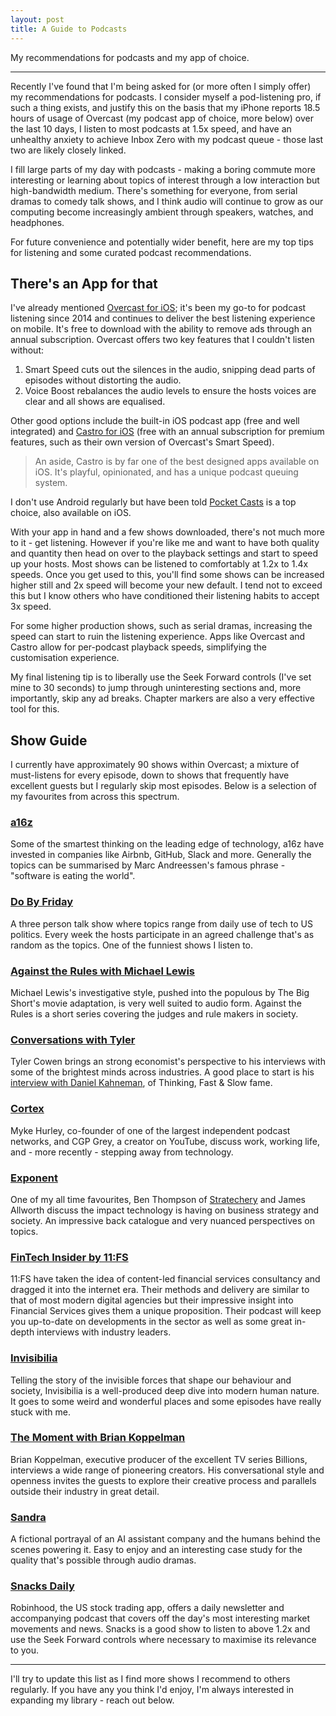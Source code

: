 ```yaml
---
layout: post
title: A Guide to Podcasts
---
```


My recommendations for podcasts and my app of choice.

---

Recently I've found that I'm being asked for (or more often I simply offer) my recommendations for podcasts. I consider myself a pod-listening pro, if such a thing exists, and justify this on the basis that my iPhone reports 18.5 hours of usage of Overcast (my podcast app of choice, more below) over the last 10 days, I listen to most podcasts at 1.5x speed, and have an unhealthy anxiety to achieve Inbox Zero with my podcast queue - those last two are likely closely linked.

I fill large parts of my day with podcasts - making a boring commute more interesting or learning about topics of interest through a low interaction but high-bandwidth medium. There's something for everyone, from serial dramas to comedy talk shows, and I think audio will continue to grow as our computing become increasingly ambient through speakers, watches, and headphones. 

For future convenience and potentially wider benefit, here are my top tips for listening and some curated podcast recommendations. 

## There's an App for that
I've already mentioned [Overcast for iOS](https://overcast.fm/); it's been my go-to for podcast listening since 2014 and continues to deliver the best listening experience on mobile. It's free to download with the ability to remove ads through an annual subscription. Overcast offers two key features that I couldn't listen without:
1. Smart Speed cuts out the silences in the audio, snipping dead parts of episodes without distorting the audio.
2. Voice Boost rebalances the audio levels to ensure the hosts voices are clear and all shows are equalised.

Other good options include the built-in iOS podcast app (free and well integrated) and [Castro for iOS](https://castro.fm/) (free with an annual subscription for premium features, such as their own version of Overcast's Smart Speed).

> An aside, Castro is by far one of the best designed apps available on iOS. It's playful, opinionated, and has a unique podcast queuing system.

I don't use Android regularly but have been told [Pocket Casts](https://www.pocketcasts.com/) is a top choice, also available on iOS.

With your app in hand and a few shows downloaded, there's not much more to it - get listening. However if you're like me and want to have both quality and quantity then head on over to the playback settings and start to speed up your hosts. Most shows can be listened to comfortably at 1.2x to 1.4x speeds. Once you get used to this, you'll find some shows can be increased higher still and 2x speed will become your new default. I tend not to exceed this but I know others who have conditioned their listening habits to accept 3x speed.

For some higher production shows, such as serial dramas, increasing the speed can start to ruin the listening experience. Apps like Overcast and Castro allow for per-podcast playback speeds, simplifying the customisation experience.

My final listening tip is to liberally use the Seek Forward controls (I've set mine to 30 seconds) to jump through uninteresting sections and, more importantly, skip any ad breaks. Chapter markers are also a very effective tool for this.

## Show Guide
I currently have approximately 90 shows within Overcast; a mixture of must-listens for every episode, down to shows that frequently have excellent guests but I regularly skip most episodes. Below is a selection of my favourites from across this spectrum.

### [a16z](https://podcasts.apple.com/in/podcast/a16z/id842818711)
Some of the smartest thinking on the leading edge of technology, a16z have invested in companies like Airbnb, GitHub, Slack and more. Generally the topics can be summarised by Marc Andreessen's famous phrase - "software is eating the world". 

### [Do By Friday](http://dobyfriday.com/)
A three person talk show where topics range from daily use of tech to US politics. Every week the hosts participate in an agreed challenge that's as random as the topics. One of the funniest shows I listen to. 

### [Against the Rules with Michael Lewis](https://atrpodcast.com/)
Michael Lewis's investigative style, pushed into the populous by The Big Short's movie adaptation, is very well suited to audio form. Against the Rules is a short series covering the judges and rule makers in society.

### [Conversations with Tyler](https://conversationswithtyler.com/)
Tyler Cowen brings an strong economist's perspective to his interviews with some of the brightest minds across industries. A good place to start is his [interview with Daniel Kahneman](https://medium.com/conversations-with-tyler/tyler-cowen-daniel-kahneman-economics-bias-noise-167275de691f), of Thinking, Fast & Slow fame.

### [Cortex](https://www.relay.fm/cortex)
Myke Hurley, co-founder of one of the largest independent podcast networks, and CGP Grey, a creator on YouTube, discuss work, working life, and - more recently - stepping away from technology.

### [Exponent](https://exponent.fm/)
One of my all time favourites, Ben Thompson of [Stratechery](http://stratechery.com/) and James Allworth discuss the impact technology is having on business strategy and society. An impressive back catalogue and very nuanced perspectives on topics.

### [FinTech Insider by 11:FS](https://fi.11fs.com/)
11:FS have taken the idea of content-led financial services consultancy and dragged it into the internet era. Their methods and delivery are similar to that of most modern digital agencies but their impressive insight into Financial Services gives them a unique proposition. Their podcast will keep you up-to-date on developments in the sector as well as some great in-depth interviews with industry leaders.

### [Invisibilia](https://www.npr.org/podcasts/510307/invisibilia)
Telling the story of the invisible forces that shape our behaviour and society, Invisibilia is a well-produced deep dive into modern human nature. It goes to some weird and wonderful places and some episodes have really stuck with me.

### [The Moment with Brian Koppelman](https://podcasts.apple.com/gb/podcast/the-moment-with-brian-koppelman/id814550071)
Brian Koppelman, executive producer of the excellent TV series Billions, interviews a wide range of pioneering creators. His conversational style and openness invites the guests to explore their creative process and parallels outside their industry in great detail.

### [Sandra](https://gimletmedia.com/sandra)
A fictional portrayal of an AI assistant company and the humans behind the scenes powering it. Easy to enjoy and an interesting case study for the quality that's possible through audio dramas.

### [Snacks Daily](https://snacks.robinhood.com/)
Robinhood, the US stock trading app, offers a daily newsletter and accompanying podcast that covers off the day's most interesting market movements and news. Snacks is a good show to listen to above 1.2x and use the Seek Forward controls where necessary to maximise its relevance to you.

---
I'll try to update this list as I find more shows I recommend to others regularly. If you have any you think I'd enjoy, I'm always interested in expanding my library - reach out below.

